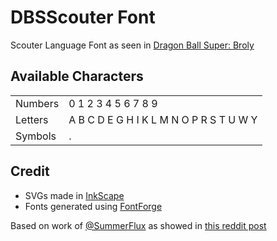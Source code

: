 # DBSScouter Font
Scouter Language Font as seen in [Dragon Ball Super: Broly](https://en.wikipedia.org/wiki/Dragon_Ball_Super:_Broly)


## Available Characters 
| | |
|--|--|  
|Numbers|0 1 2 3 4 5 6 7 8 9 |
|Letters| A B C D E G H I K L M N O P R S T U W Y |
|Symbols| . |  

## Credit
* SVGs made in [InkScape](https://inkscape.org/)
* Fonts generated using [FontForge](https://fontforge.github.io/)

Based on work of [@SummerFlux](https://www.reddit.com/user/SummerFlux) as showed in [this reddit post](https://www.reddit.com/r/dbz/comments/beh38x/i_figured_out_what_the_scouters_say_dbs_broly)

